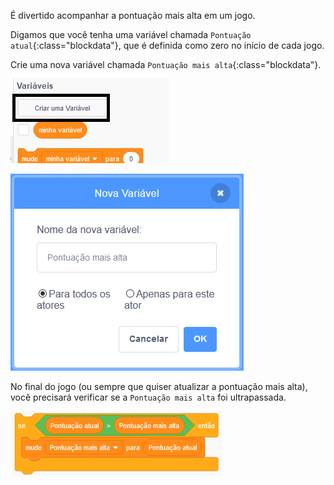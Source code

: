 É divertido acompanhar a pontuação mais alta em um jogo.

Digamos que você tenha uma variável chamada `Pontuação atual`{:class="blockdata"}, que é definida como zero no início de cada jogo.

Crie uma nova variável chamada `Pontuação mais alta`{:class="blockdata"}.

![menu de variáveis com Criar uma Variável destacada](images/make-variable-annotated.png)

![caixa pop-up de nova variável com pontuação mais alta como nome da variável](images/make-high-score-variable.png)

No final do jogo (ou sempre que quiser atualizar a pontuação mais alta), você precisará verificar se a `Pontuação mais alta` foi ultrapassada.

![os blocos de código exigem que a pontuação mais alta seja igual à pontuação](images/check-for-high-score.png)